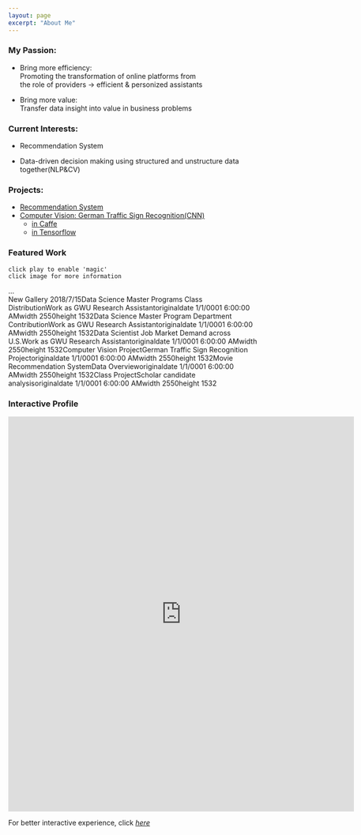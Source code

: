 ```yaml
---
layout: page
excerpt: "About Me"
---       
```



### My Passion:  

- Bring more efficiency:   
Promoting the transformation of online platforms from   
the role of providers -> efficient & personized assistants  

- Bring more value:  
Transfer data insight into value in business problems  


### Current Interests:  

- Recommendation System

- Data-driven decision making using structured and unstructure data together(NLP&CV)  

### Projects:  
- [Recommendation System](https://san-wang.github.io/blog/Movie_Recommender/)   
- [Computer Vision: German Traffic Sign Recognition(CNN)](https://san-wang.github.io/blog/GTSRB_Caffe/)  
  - [in Caffe](https://san-wang.github.io/blog/GTSRB_Caffe/)  
  - [in Tensorflow](https://san-wang.github.io/blog/GTSRB_Tensorflow/)  

### Featured Work  
```
click play to enable 'magic'  
click image for more information
```   
<div id="cp_widget_6ddbbee1-43b7-423a-8ac4-1424eaf31df9">...</div><script type="text/javascript">
var cpo = []; cpo["_object"] ="cp_widget_6ddbbee1-43b7-423a-8ac4-1424eaf31df9"; cpo["_fid"] = "AwEALTuMiWbL";
var _cpmp = _cpmp || []; _cpmp.push(cpo);
(function() { var cp = document.createElement("script"); cp.type = "text/javascript";
cp.async = true; cp.src = "//www.cincopa.com/media-platform/runtime/libasync.js";
var c = document.getElementsByTagName("script")[0];
c.parentNode.insertBefore(cp, c); })(); </script><noscript><span>New Gallery 2018/7/15</span><span>Data Science Master Programs Class  Distribution</span><span>Work as GWU Research Assistant</span><span>originaldate</span><span> 1/1/0001 6:00:00 AM</span><span>width</span><span> 2550</span><span>height</span><span> 1532</span><span>Data Science Master Program Department Contribution</span><span>Work as GWU Research Assistant</span><span>originaldate</span><span> 1/1/0001 6:00:00 AM</span><span>width</span><span> 2550</span><span>height</span><span> 1532</span><span>Data Scientist Job Market Demand across U.S.</span><span>Work as GWU Research Assistant</span><span>originaldate</span><span> 1/1/0001 6:00:00 AM</span><span>width</span><span> 2550</span><span>height</span><span> 1532</span><span>Computer Vision Project</span><span>German Traffic Sign Recognition Project</span><span>originaldate</span><span> 1/1/0001 6:00:00 AM</span><span>width</span><span> 2550</span><span>height</span><span> 1532</span><span>Movie Recommendation System</span><span>Data Overview</span><span>originaldate</span><span> 1/1/0001 6:00:00 AM</span><span>width</span><span> 2550</span><span>height</span><span> 1532</span><span>Class Project</span><span>Scholar candidate analysis</span><span>originaldate</span><span> 1/1/0001 6:00:00 AM</span><span>width</span><span> 2550</span><span>height</span><span> 1532</span></noscript>  

### Interactive Profile  
<iframe seamless frameborder="0" src="https://public.tableau.com/views/Profile_25/Profile?:embed=yes&:display_count=yes&:showVizHome=no" width = '700' height = '800' scrolling='yes' ></iframe>    

For better interactive experience, click [*here*](https://public.tableau.com/profile/san.wang#!/vizhome/Profile_25/Profile)  

